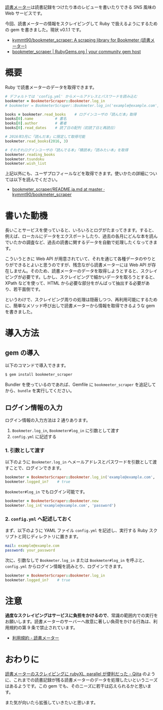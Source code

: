 <!-- 読書メータースクレイピング用の gem を書いた -->

[読書メーター](http://bookmeter.com)は読書記録をつけたり本のレビューを書いたりできる SNS 風味の Web サービスです。

今回、読書メーターの情報をスクレイピングして Ruby で扱えるようにするための gem を書きました。現状 v0.1.1 です。

- [kymmt90/bookmeter_scraper: A scraping library for Bookmeter (読書メーター)](https://github.com/kymmt90/bookmeter_scraper)
- [bookmeter_scraper | RubyGems.org | your community gem host](https://rubygems.org/gems/bookmeter_scraper)

# 概要

Ruby で読書メーターのデータを取得できます。

```ruby
# デフォルトでは 'config.yml' からメールアドレスとパスワードを読み込む
bookmeter = BookmeterScraper::Bookmeter.log_in
# bookmeter = BookmeterScraper::Bookmeter.log_in('example@example.com', 'your_password') でも OK

books = bookmeter.read_books    # ログインユーザの「読んだ本」取得
books[0].name          # 書名
books[0].author        # 著者
books[0].read_dates    # 読了日の配列（初読了日と再読日）

# 2016年3月に「読んだ本」に限定して取得可能
bookmeter.read_books(2016, 3)

# それぞれログインユーザの「読んでる本」「積読本」「読みたい本」を取得
bookmeter.reading_books
bookmeter.tsundoku
bookmeter.wish_list
```

上記以外にも、ユーザプロフィールなどを取得できます。使いかたの詳細については以下を読んでください。

- [bookmeter_scraper/README.ja.md at master · kymmt90/bookmeter_scraper](https://github.com/kymmt90/bookmeter_scraper/blob/master/README.ja.md)

# 書いた動機

長いことサービスを使っていると、いろいろとログがたまってきます。すると、例えば、ローカルにデータをエクスポートしたり、過去の各月にどんな本を読んでいたかの調査など、過去の読書に関するデータを自動で処理したくなってきます。

こういうときに Web API が用意されていて、それを通じて各種データのやりとりができるとよいと思うのですが、残念ながら読書メーターには Web API が存在しません。そのため、読書メーターのデータを取得しようとすると、スクレイピングが必要です。しかし、スクレイピングで細かいデータを取ろうとすると、XPath などを使って、HTML から必要な部分をがんばって抽出する必要があり、若干面倒です。

というわけで、スクレイピング周りの処理は隠蔽しつつ、再利用可能にするために、簡単なメソッド呼び出しで読書メーターから情報を取得できるような gem を書きました。

# 導入方法

## gem の導入

以下のコマンドで導入できます。

```sh
$ gem install bookmeter_scraper
```

Bundler を使っているのであれば、Gemfile に `bookmeeter_scraper` を追記してから、`bundle` を実行してください。

## ログイン情報の入力

ログイン情報の入力方法は 2 通りあります。

1. `Bookmeter.log_in`, `Bookmeter#log_in` に引数として渡す
2. `config.yml` に記述する

### 1. 引数として渡す

以下のように `Bookmeter.log_in` へメールアドレスとパスワードを引数として渡すことで、ログインできます。

```ruby
bookmeter = BookmeterScraper::Bookmeter.log_in('example@example.com', 'password')
bookmeter.logged_in?    # true
```

`Bookmeter#log_in` でもログイン可能です。

```ruby
bookmeter = BookmeterScraper::Bookmeter.new
bookmeter.log_in('example@example.com', 'password')
```

### 2. `config.yml` へ記述しておく

まず、以下のように YAML ファイル `config.yml` を記述し、実行する Ruby スクリプトと同じディレクトリに置きます。

```yml
mail: example@example.com
password: your_password
```

次に、引数なしで `Bookmeter.log_in` または `Bookmeter#log_in` を呼ぶと、`config.yml` からログイン情報を読みとり、ログインできます。

```ruby
bookmeter = BookmeterScraper::Bookmeter.log_in
bookmeter.logged_in?    # true
```

# 注意

**過度なスクレイピングはサービスに負担をかけるので**、常識の範囲内での実行をお願いします。読書メーターのサーバーへ故意に著しい負荷をかける行為は、利用規約の第 9 条で禁止されています。

- [利用規約 - 読書メーター](http://bookmeter.com/terms.php)

# おわりに

[読書メーターのスクレイピングに rubyXL, parallel が便利だった - Qiita](http://qiita.com/HiroshiTakagi/items/eecedae016e9e211fe5a) のように、これまでの読書記録が残る読書メーターのデータを処理したいというニーズはあるようです。この gem でも、そのニーズに若干は応えられるかと思います。

また気が向いたら拡張していきたいと思います。
